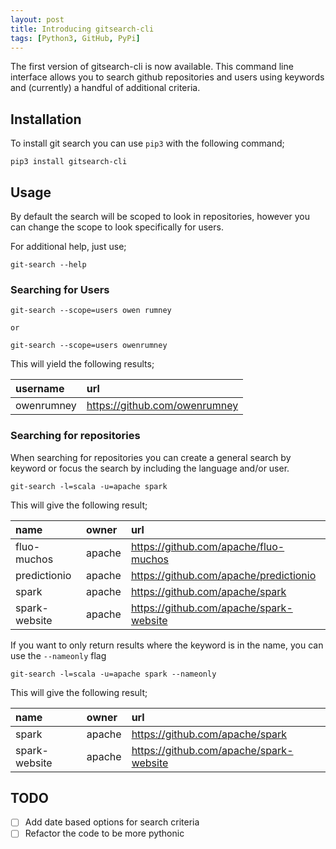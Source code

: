 ```yaml
---
layout: post
title: Introducing gitsearch-cli
tags: [Python3, GitHub, PyPi]
---
```

The first version of gitsearch-cli is now available. This command line interface allows you to search github repositories and users using keywords and (currently) a handful of additional criteria.

## Installation
To install git search you can use `pip3` with the following command;

```shell
pip3 install gitsearch-cli
```

## Usage
By default the search will be scoped to look in repositories, however you can change the scope to look specifically for users.

For additional help, just use;

```Shell
git-search --help
```

### Searching for Users
```shell
git-search --scope=users owen rumney

or

git-search --scope=users owenrumney
```

This will yield the following results;

| username   | url                           |
| :--------- | :---------------------------- |
| owenrumney | https://github.com/owenrumney |

### Searching for repositories
When searching for repositories you can create a general search by keyword or focus the search by including the language and/or user.

```shell
git-search -l=scala -u=apache spark
```
This will give the following result;

| name          | owner  | url                                     |
| :------------ | :----- | :-------------------------------------- |
| fluo-muchos   | apache | https://github.com/apache/fluo-muchos   |
| predictionio  | apache | https://github.com/apache/predictionio  |
| spark         | apache | https://github.com/apache/spark         |
| spark-website | apache | https://github.com/apache/spark-website |

If you want to only return results where the keyword is in the name, you can use the `--nameonly` flag

```shell
git-search -l=scala -u=apache spark --nameonly
```
This will give the following result;

| name          | owner  | url                                     |
| :------------ | :----- | :-------------------------------------- |
| spark         | apache | https://github.com/apache/spark         |
| spark-website | apache | https://github.com/apache/spark-website |

## TODO
- [ ] Add date based options for search criteria
- [ ] Refactor the code to be more pythonic
